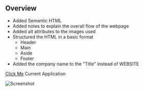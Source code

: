 ## Overview
* Added Semantic HTML
* Added notes to explain the overall flow of the webpage 
* Added alt attributes to the images used
* Structured the HTML in a basic format
    * Header
    * Main
    * Aside
    * Footer
* Added the company name to the "Title" instead of WEBSITE
    
[Click Me](https://theetrebor04.github.io/Weekly-Challenge-1/) Current Application



![Screenshot](develop/assets/images/Screenshot.png)
    